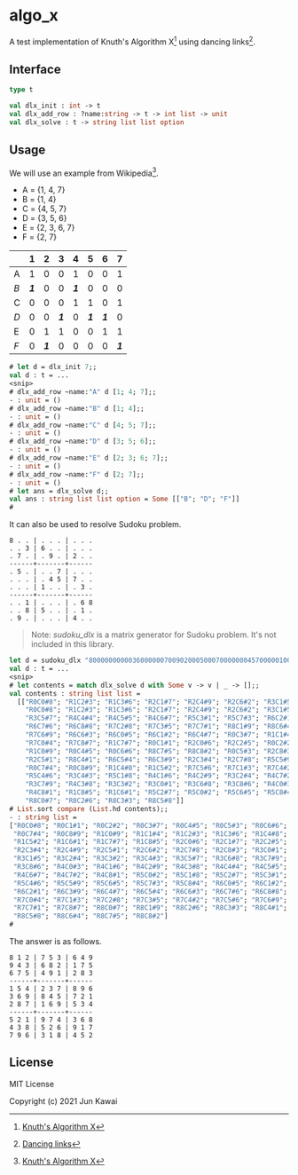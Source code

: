 # algo_x
A test implementation of Knuth's Algorithm X[^1] using dancing links[^2].

## Interface
```ocaml
type t

val dlx_init : int -> t
val dlx_add_row : ?name:string -> t -> int list -> unit
val dlx_solve : t -> string list list option

```

## Usage
We will use an example from Wikipedia[^1].

- A = {1, 4, 7}
- B = {1, 4}
- C = {4, 5, 7}
- D = {3, 5, 6}
- E = {2, 3, 6, 7}
- F = {2, 7}

|   |   1   |   2   |   3   |   4   |   5   |   6   |   7   |
| - | ----- | ----- | ----- | ----- | ----- | ----- | ----- |
| A |   1   |   0   |   0   |   1   |   0   |   0   |   1   |
|*B*|***1***|   0   |   0   |***1***|   0   |   0   |   0   |
| C |   0   |   0   |   0   |   1   |   1   |   0   |   1   |
|*D*|   0   |   0   |***1***|   0   |***1***|***1***|   0   |
| E |   0   |   1   |   1   |   0   |   0   |   1   |   1   |
|*F*|   0   |***1***|   0   |   0   |   0   |   0   |***1***|

```ocaml
# let d = dlx_init 7;;
val d : t = ...
<snip>
# dlx_add_row ~name:"A" d [1; 4; 7];;
- : unit = ()
# dlx_add_row ~name:"B" d [1; 4];;
- : unit = ()
# dlx_add_row ~name:"C" d [4; 5; 7];;
- : unit = ()
# dlx_add_row ~name:"D" d [3; 5; 6];;
- : unit = ()
# dlx_add_row ~name:"E" d [2; 3; 6; 7];;
- : unit = ()
# dlx_add_row ~name:"F" d [2; 7];;
- : unit = ()
# let ans = dlx_solve d;;
val ans : string list list option = Some [["B"; "D"; "F"]] 
#
```

It can also be used to resolve Sudoku problem.

```
8 . . | . . . | . . .
. . 3 | 6 . . | . . .
. 7 . | . 9 . | 2 . .
------+-------+------
. 5 . | . . 7 | . . .
. . . | . 4 5 | 7 . .
. . . | 1 . . | . 3 .
------+-------+------
. . 1 | . . . | . 6 8
. . 8 | 5 . . | . 1 .
. 9 . | . . . | 4 . .
```

> Note: *sudoku_dlx* is a matrix generator for Sudoku problem. It's not included in this library.

```ocaml
let d = sudoku_dlx "800000000003600000070090200050007000000045700000100030001000068008500010090000400";;
val d : t = ...
<snip>
# let contents = match dlx_solve d with Some v -> v | _ -> [];;
val contents : string list list =
  [["R0C0#8"; "R1C2#3"; "R1C3#6"; "R2C1#7"; "R2C4#9"; "R2C6#2"; "R3C1#5";
    "R0C0#8"; "R1C2#3"; "R1C3#6"; "R2C1#7"; "R2C4#9"; "R2C6#2"; "R3C1#5";
    "R3C5#7"; "R4C4#4"; "R4C5#5"; "R4C6#7"; "R5C3#1"; "R5C7#3"; "R6C2#1";
    "R6C7#6"; "R6C8#8"; "R7C2#8"; "R7C3#5"; "R7C7#1"; "R8C1#9"; "R8C6#4";
    "R7C6#9"; "R6C6#3"; "R6C0#5"; "R6C1#2"; "R6C4#7"; "R0C3#7"; "R1C1#4";
    "R7C0#4"; "R7C8#7"; "R1C7#7"; "R0C1#1"; "R2C0#6"; "R2C2#5"; "R0C2#2";
    "R1C0#9"; "R0C4#5"; "R0C6#6"; "R8C7#5"; "R8C8#2"; "R0C5#3"; "R2C8#3";
    "R2C5#1"; "R8C4#1"; "R6C5#4"; "R6C3#9"; "R2C3#4"; "R2C7#8"; "R5C5#9";
    "R0C7#4"; "R0C8#9"; "R1C4#8"; "R1C5#2"; "R7C5#6"; "R7C1#3"; "R7C4#2";
    "R5C4#6"; "R3C4#3"; "R5C1#8"; "R4C1#6"; "R4C2#9"; "R3C2#4"; "R4C7#2";
    "R3C7#9"; "R4C3#8"; "R3C3#2"; "R3C0#1"; "R3C6#8"; "R3C8#6"; "R4C0#3";
    "R4C8#1"; "R1C8#5"; "R1C6#1"; "R5C2#7"; "R5C0#2"; "R5C6#5"; "R5C8#4";
    "R8C0#7"; "R8C2#6"; "R8C3#3"; "R8C5#8"]]
# List.sort compare (List.hd contents);;
- : string list =
["R0C0#8"; "R0C1#1"; "R0C2#2"; "R0C3#7"; "R0C4#5"; "R0C5#3"; "R0C6#6";
 "R0C7#4"; "R0C8#9"; "R1C0#9"; "R1C1#4"; "R1C2#3"; "R1C3#6"; "R1C4#8";
 "R1C5#2"; "R1C6#1"; "R1C7#7"; "R1C8#5"; "R2C0#6"; "R2C1#7"; "R2C2#5";
 "R2C3#4"; "R2C4#9"; "R2C5#1"; "R2C6#2"; "R2C7#8"; "R2C8#3"; "R3C0#1";
 "R3C1#5"; "R3C2#4"; "R3C3#2"; "R3C4#3"; "R3C5#7"; "R3C6#8"; "R3C7#9";
 "R3C8#6"; "R4C0#3"; "R4C1#6"; "R4C2#9"; "R4C3#8"; "R4C4#4"; "R4C5#5";
 "R4C6#7"; "R4C7#2"; "R4C8#1"; "R5C0#2"; "R5C1#8"; "R5C2#7"; "R5C3#1";
 "R5C4#6"; "R5C5#9"; "R5C6#5"; "R5C7#3"; "R5C8#4"; "R6C0#5"; "R6C1#2";
 "R6C2#1"; "R6C3#9"; "R6C4#7"; "R6C5#4"; "R6C6#3"; "R6C7#6"; "R6C8#8";
 "R7C0#4"; "R7C1#3"; "R7C2#8"; "R7C3#5"; "R7C4#2"; "R7C5#6"; "R7C6#9";
 "R7C7#1"; "R7C8#7"; "R8C0#7"; "R8C1#9"; "R8C2#6"; "R8C3#3"; "R8C4#1";
 "R8C5#8"; "R8C6#4"; "R8C7#5"; "R8C8#2"]
#
```

The answer is as follows.

```
8 1 2 | 7 5 3 | 6 4 9
9 4 3 | 6 8 2 | 1 7 5
6 7 5 | 4 9 1 | 2 8 3
------+-------+------
1 5 4 | 2 3 7 | 8 9 6
3 6 9 | 8 4 5 | 7 2 1
2 8 7 | 1 6 9 | 5 3 4
------+-------+------
5 2 1 | 9 7 4 | 3 6 8
4 3 8 | 5 2 6 | 9 1 7
7 9 6 | 3 1 8 | 4 5 2
```

## License

MIT License

Copyright (c) 2021 Jun Kawai


[^1]: [Knuth's Algorithm X](https://en.wikipedia.org/wiki/Knuth%27s_Algorithm_X)

[^2]: [Dancing links](https://arxiv.org/abs/cs/0011047)

